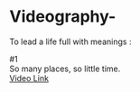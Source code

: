 # Videography-

To lead a life full with meanings :

#1 <br/>
So many places, so little time. <br/>
<a href="https://www.facebook.com/61551031722598/videos/1204568377612193/">Video Link</a> <br/>
